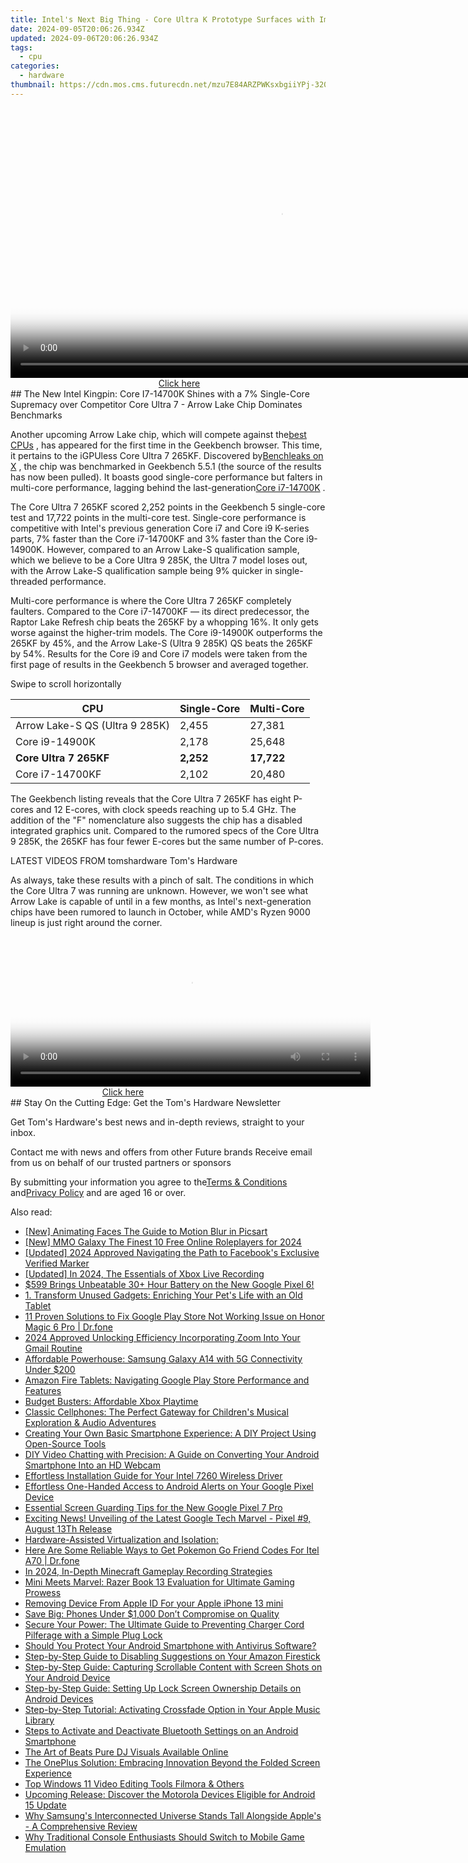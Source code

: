 ```yaml
---
title: Intel's Next Big Thing - Core Ultra K Prototype Surfaces with Impressive 5GHz Specs and Intel 4 Process Node, Lacking AVX-512
date: 2024-09-05T20:06:26.934Z
updated: 2024-09-06T20:06:26.934Z
tags:
  - cpu
categories:
  - hardware
thumbnail: https://cdn.mos.cms.futurecdn.net/mzu7E84ARZPWKsxbgiiYPj-320-80.jpg
---
```


<!-- affiliate ads begin -->
<span id="1424531">
					<video width="864" height="NaN" style="cursor:pointer"
           poster="//a.impactradius-go.com/display-clicktoplayimage/1424531.png"
           onclick="if(!this.playClicked){this.play();this.setAttribute('controls',true);this.playClicked=true;}">
	   <source src="//a.impactradius-go.com/display-ad/16446-1424531">
	   <img src="//a.impactradius-go.com/display-clicktoplayimage/1424531.png" style="border: none; height: 100%; width: 100%; object-fit: contain">
	</video>
	<div style="width:540px;text-align:center"><a href="javascript:window.open(decodeURIComponent('https%3A%2F%2Flaganoo.pxf.io%2Fc%2F5597632%2F1424531%2F16446'), '_blank');void(0);">Click here</a></div>
</span>
<img height="0" width="0" src="https://imp.pxf.io/i/5597632/1424531/16446" style="position:absolute;visibility:hidden;" border="0" />
<!-- affiliate ads end -->
## The New Intel Kingpin: Core I7-14700K Shines with a 7% Single-Core Supremacy over Competitor Core Ultra 7 - Arrow Lake Chip Dominates Benchmarks

Another upcoming Arrow Lake chip, which will compete against the[best CPUs](https://www.tomshardware.com/reviews/best-cpus,3986.html) , has appeared for the first time in the Geekbench browser. This time, it pertains to the iGPUless Core Ultra 7 265KF. Discovered by[Benchleaks on X](https://x.com/BenchLeaks/status/1817097462177235414) , the chip was benchmarked in Geekbench 5.5.1 (the source of the results has now been pulled). It boasts good single-core performance but falters in multi-core performance, lagging behind the last-generation[Core i7-14700K](https://www.tomshardware.com/news/intel-core-i9-14900k-cpu-review) .

 The Core Ultra 7 265KF scored 2,252 points in the Geekbench 5 single-core test and 17,722 points in the multi-core test. Single-core performance is competitive with Intel's previous generation Core i7 and Core i9 K-series parts, 7% faster than the Core i7-14700KF and 3% faster than the Core i9-14900K. However, compared to an Arrow Lake-S qualification sample, which we believe to be a Core Ultra 9 285K, the Ultra 7 model loses out, with the Arrow Lake-S qualification sample being 9% quicker in single-threaded performance.

 Multi-core performance is where the Core Ultra 7 265KF completely faulters. Compared to the Core i7-14700KF — its direct predecessor, the Raptor Lake Refresh chip beats the 265KF by a whopping 16%. It only gets worse against the higher-trim models. The Core i9-14900K outperforms the 265KF by 45%, and the Arrow Lake-S (Ultra 9 285K) QS beats the 265KF by 54%. Results for the Core i9 and Core i7 models were taken from the first page of results in the Geekbench 5 browser and averaged together.

 Swipe to scroll horizontally

| CPU                            | Single-Core | Multi-Core |
| ------------------------------ | ----------- | ---------- |
| Arrow Lake-S QS (Ultra 9 285K) | 2,455       | 27,381     |
| Core i9-14900K                 | 2,178       | 25,648     |
| **Core Ultra 7 265KF**         | **2,252**   | **17,722** |
| Core i7-14700KF                | 2,102       | 20,480     |

 The Geekbench listing reveals that the Core Ultra 7 265KF has eight P-cores and 12 E-cores, with clock speeds reaching up to 5.4 GHz. The addition of the "F" nomenclature also suggests the chip has a disabled integrated graphics unit. Compared to the rumored specs of the Core Ultra 9 285K, the 265KF has four fewer E-cores but the same number of P-cores.

 LATEST VIDEOS FROM tomshardware Tom's Hardware

 As always, take these results with a pinch of salt. The conditions in which the Core Ultra 7 was running are unknown. However, we won't see what Arrow Lake is capable of until in a few months, as Intel's next-generation chips have been rumored to launch in October, while AMD's Ryzen 9000 lineup is just right around the corner.

<!-- affiliate ads begin -->
<span id="1983553">
					<video width="576" height="240" style="cursor:pointer"
           poster="//a.impactradius-go.com/display-clicktoplayimage/1983553.png"
           onclick="if(!this.playClicked){this.play();this.setAttribute('controls',true);this.playClicked=true;}">
	   <source src="//a.impactradius-go.com/display-ad/22993-1983553">
	   <img src="//a.impactradius-go.com/display-clicktoplayimage/1983553.png" style="border: none; height: 100%; width: 100%; object-fit: contain">
	</video>
	<div style="width:360px;text-align:center"><a href="javascript:window.open(decodeURIComponent('https%3A%2F%2Fhomestyler.sjv.io%2Fc%2F5597632%2F1983553%2F22993'), '_blank');void(0);">Click here</a></div>
</span>
<img height="0" width="0" src="https://imp.pxf.io/i/5597632/1983553/22993" style="position:absolute;visibility:hidden;" border="0" />
<!-- affiliate ads end -->
## Stay On the Cutting Edge: Get the Tom's Hardware Newsletter

 Get Tom's Hardware's best news and in-depth reviews, straight to your inbox.

 Contact me with news and offers from other Future brands  Receive email from us on behalf of our trusted partners or sponsors

 By submitting your information you agree to the[Terms & Conditions](https://futureplc.com/terms-conditions/) and[Privacy Policy](https://futureplc.com/privacy-policy/) and are aged 16 or over.


<ins class="adsbygoogle"
     style="display:block"
     data-ad-format="autorelaxed"
     data-ad-client="ca-pub-7571918770474297"
     data-ad-slot="1223367746"></ins>



<ins class="adsbygoogle"
     style="display:block"
     data-ad-client="ca-pub-7571918770474297"
     data-ad-slot="8358498916"
     data-ad-format="auto"
     data-full-width-responsive="true"></ins>

<span class="atpl-alsoreadstyle">Also read:</span>
<div><ul>
<li><a href="https://extra-hints.techidaily.com/new-animating-faces-the-guide-to-motion-blur-in-picsart/"><u>[New] Animating Faces The Guide to Motion Blur in Picsart</u></a></li>
<li><a href="https://video-capture.techidaily.com/new-mmo-galaxy-the-finest-10-free-online-roleplayers-for-2024/"><u>[New] MMO Galaxy The Finest 10 Free Online Roleplayers for 2024</u></a></li>
<li><a href="https://facebook-video-content.techidaily.com/updated-2024-approved-navigating-the-path-to-facebooks-exclusive-verified-marker/"><u>[Updated] 2024 Approved Navigating the Path to Facebook's Exclusive Verified Marker</u></a></li>
<li><a href="https://screen-recording.techidaily.com/updated-in-2024-the-essentials-of-xbox-live-recording/"><u>[Updated] In 2024, The Essentials of Xbox Live Recording</u></a></li>
<li><a href="https://hardware-updates.techidaily.com/599-brings-unbeatable-30plus-hour-battery-on-the-new-google-pixel-6/"><u>$599 Brings Unbeatable 30+ Hour Battery on the New Google Pixel 6!</u></a></li>
<li><a href="https://hardware-updates.techidaily.com/1-transform-unused-gadgets-enriching-your-pets-life-with-an-old-tablet/"><u>1. Transform Unused Gadgets: Enriching Your Pet's Life with an Old Tablet</u></a></li>
<li><a href="https://howto.techidaily.com/11-proven-solutions-to-fix-google-play-store-not-working-issue-on-honor-magic-6-pro-drfone-by-drfone-fix-android-problems-fix-android-problems/"><u>11 Proven Solutions to Fix Google Play Store Not Working Issue on Honor Magic 6 Pro | Dr.fone</u></a></li>
<li><a href="https://some-guidance.techidaily.com/2024-approved-unlocking-efficiency-incorporating-zoom-into-your-gmail-routine/"><u>2024 Approved Unlocking Efficiency Incorporating Zoom Into Your Gmail Routine</u></a></li>
<li><a href="https://hardware-updates.techidaily.com/affordable-powerhouse-samsung-galaxy-a14-with-5g-connectivity-under-200/"><u>Affordable Powerhouse: Samsung Galaxy A14 with 5G Connectivity Under $200</u></a></li>
<li><a href="https://hardware-updates.techidaily.com/amazon-fire-tablets-navigating-google-play-store-performance-and-features/"><u>Amazon Fire Tablets: Navigating Google Play Store Performance and Features</u></a></li>
<li><a href="https://games-able.techidaily.com/budget-busters-affordable-xbox-playtime/"><u>Budget Busters: Affordable Xbox Playtime</u></a></li>
<li><a href="https://hardware-updates.techidaily.com/classic-cellphones-the-perfect-gateway-for-childrens-musical-exploration-and-audio-adventures/"><u>Classic Cellphones: The Perfect Gateway for Children's Musical Exploration & Audio Adventures</u></a></li>
<li><a href="https://hardware-updates.techidaily.com/creating-your-own-basic-smartphone-experience-a-diy-project-using-open-source-tools/"><u>Creating Your Own Basic Smartphone Experience: A DIY Project Using Open-Source Tools</u></a></li>
<li><a href="https://hardware-updates.techidaily.com/diy-video-chatting-with-precision-a-guide-on-converting-your-android-smartphone-into-an-hd-webcam/"><u>DIY Video Chatting with Precision: A Guide on Converting Your Android Smartphone Into an HD Webcam</u></a></li>
<li><a href="https://driver-download.techidaily.com/effortless-installation-guide-for-your-intel-7260-wireless-driver/"><u>Effortless Installation Guide for Your Intel 7260 Wireless Driver</u></a></li>
<li><a href="https://hardware-updates.techidaily.com/effortless-one-handed-access-to-android-alerts-on-your-google-pixel-device/"><u>Effortless One-Handed Access to Android Alerts on Your Google Pixel Device</u></a></li>
<li><a href="https://hardware-updates.techidaily.com/essential-screen-guarding-tips-for-the-new-google-pixel-7-pro/"><u>Essential Screen Guarding Tips for the New Google Pixel 7 Pro</u></a></li>
<li><a href="https://hardware-updates.techidaily.com/exciting-news-unveiling-of-the-latest-google-tech-marvel-pixel-9-august-13th-release/"><u>Exciting News! Unveiling of the Latest Google Tech Marvel - Pixel #9, August 13Th Release</u></a></li>
<li><a href="https://hardware-help.techidaily.com/1722975553931-hardware-assisted-virtualization-and-isolation/"><u>Hardware-Assisted Virtualization and Isolation:</u></a></li>
<li><a href="https://android-pokemon-go.techidaily.com/here-are-some-reliable-ways-to-get-pokemon-go-friend-codes-for-itel-a70-drfone-by-drfone-virtual-android/"><u>Here Are Some Reliable Ways to Get Pokemon Go Friend Codes For Itel A70 | Dr.fone</u></a></li>
<li><a href="https://digital-screen-recording.techidaily.com/in-2024-in-depth-minecraft-gameplay-recording-strategies/"><u>In 2024, In-Depth Minecraft Gameplay Recording Strategies</u></a></li>
<li><a href="https://buynow-tips.techidaily.com/mini-meets-marvel-razer-book-13-evaluation-for-ultimate-gaming-prowess/"><u>Mini Meets Marvel: Razer Book 13 Evaluation for Ultimate Gaming Prowess</u></a></li>
<li><a href="https://apple-account.techidaily.com/removing-device-from-apple-id-for-your-apple-iphone-13-mini-by-drfone-ios/"><u>Removing Device From Apple ID For your Apple iPhone 13 mini</u></a></li>
<li><a href="https://hardware-updates.techidaily.com/save-big-phones-under-1000-dont-compromise-on-quality/"><u>Save Big: Phones Under $1,000 Don’t Compromise on Quality</u></a></li>
<li><a href="https://hardware-updates.techidaily.com/secure-your-power-the-ultimate-guide-to-preventing-charger-cord-pilferage-with-a-simple-plug-lock/"><u>Secure Your Power: The Ultimate Guide to Preventing Charger Cord Pilferage with a Simple Plug Lock</u></a></li>
<li><a href="https://hardware-updates.techidaily.com/should-you-protect-your-android-smartphone-with-antivirus-software/"><u>Should You Protect Your Android Smartphone with Antivirus Software?</u></a></li>
<li><a href="https://hardware-updates.techidaily.com/step-by-step-guide-to-disabling-suggestions-on-your-amazon-firestick/"><u>Step-by-Step Guide to Disabling Suggestions on Your Amazon Firestick</u></a></li>
<li><a href="https://hardware-updates.techidaily.com/step-by-step-guide-capturing-scrollable-content-with-screen-shots-on-your-android-device/"><u>Step-by-Step Guide: Capturing Scrollable Content with Screen Shots on Your Android Device</u></a></li>
<li><a href="https://hardware-updates.techidaily.com/step-by-step-guide-setting-up-lock-screen-ownership-details-on-android-devices/"><u>Step-by-Step Guide: Setting Up Lock Screen Ownership Details on Android Devices</u></a></li>
<li><a href="https://hardware-updates.techidaily.com/step-by-step-tutorial-activating-crossfade-option-in-your-apple-music-library/"><u>Step-by-Step Tutorial: Activating Crossfade Option in Your Apple Music Library</u></a></li>
<li><a href="https://hardware-updates.techidaily.com/steps-to-activate-and-deactivate-bluetooth-settings-on-an-android-smartphone/"><u>Steps to Activate and Deactivate Bluetooth Settings on an Android Smartphone</u></a></li>
<li><a href="https://youtube-zero.techidaily.com/rt-of-beats-pure-dj-visuals-available-online/"><u>The Art of Beats Pure DJ Visuals Available Online</u></a></li>
<li><a href="https://hardware-updates.techidaily.com/the-oneplus-solution-embracing-innovation-beyond-the-folded-screen-experience/"><u>The OnePlus Solution: Embracing Innovation Beyond the Folded Screen Experience</u></a></li>
<li><a href="https://fox-links.techidaily.com/top-windows-11-video-editing-tools-filmora-and-others/"><u>Top Windows 11 Video Editing Tools Filmora & Others</u></a></li>
<li><a href="https://hardware-updates.techidaily.com/upcoming-release-discover-the-motorola-devices-eligible-for-android-15-update/"><u>Upcoming Release: Discover the Motorola Devices Eligible for Android 15 Update</u></a></li>
<li><a href="https://hardware-updates.techidaily.com/why-samsungs-interconnected-universe-stands-tall-alongside-apples-a-comprehensive-review/"><u>Why Samsung's Interconnected Universe Stands Tall Alongside Apple's - A Comprehensive Review</u></a></li>
<li><a href="https://hardware-updates.techidaily.com/why-traditional-console-enthusiasts-should-switch-to-mobile-game-emulation/"><u>Why Traditional Console Enthusiasts Should Switch to Mobile Game Emulation</u></a></li>
</ul></div>
